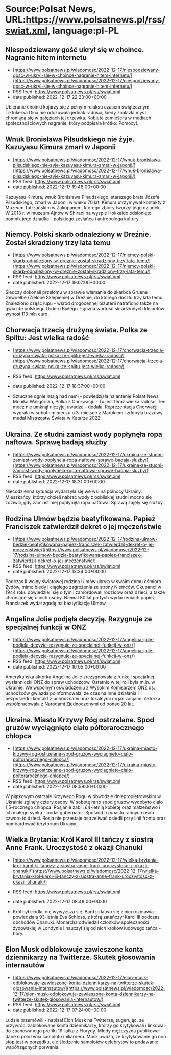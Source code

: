 # Source:Polsat News, URL:https://www.polsatnews.pl/rss/swiat.xml, language:pl-PL

## Niespodziewany gość ukrył się w choince. Nagranie hitem internetu
 - [https://www.polsatnews.pl/wiadomosc/2022-12-17/niespodziewany-gosc-w-ukryl-sie-w-choince-nagranie-hitem-internetu/](https://www.polsatnews.pl/wiadomosc/2022-12-17/niespodziewany-gosc-w-ukryl-sie-w-choince-nagranie-hitem-internetu/)
 - RSS feed: https://www.polsatnews.pl/rss/swiat.xml
 - date published: 2022-12-17 22:23:00+00:00

Ubieranie choinki kojarzy się z pełnym relaksu czasem świątecznym. Tiktokerka Gina nie odczuwała jednak radości, kiedy znalazła mysz chroniącą się w gałęziach jej drzewka. Kobieta zamieściła w mediach społecznościowych nagranie, który podpisała krótko: Pomocy!.

## Wnuk Bronisława Piłsudskiego nie żyje. Kazuyasu Kimura zmarł w Japonii
 - [https://www.polsatnews.pl/wiadomosc/2022-12-17/wnuk-bronislawa-pilsudskiego-nie-zyje-kazuyasu-kimura-zmarl-w-japonii/](https://www.polsatnews.pl/wiadomosc/2022-12-17/wnuk-bronislawa-pilsudskiego-nie-zyje-kazuyasu-kimura-zmarl-w-japonii/)
 - RSS feed: https://www.polsatnews.pl/rss/swiat.xml
 - date published: 2022-12-17 19:48:00+00:00

Kazuyasu Kimura, wnuk Bronisława Piłsudskiego, starszego brata Józefa Piłsudskiego, zmarł w Japonii w wieku 70 lat. Kimura utrzymywał kontakty z Muzeum Tatrzańskim w Zakopanem, którego zbiory tworzył jego dziadek. W 2013 r. w muzeum Ajnów w Shiraoi na wyspie Hokkaido odsłonięto pomnik jego dziadka - polskiego zesłańca i antropologa kultury.

## Niemcy. Polski skarb odnaleziony w Dreźnie. Został skradziony trzy lata temu
 - [https://www.polsatnews.pl/wiadomosc/2022-12-17/niemcy-polski-skarb-odnaleziony-w-dreznie-zostal-skradziony-trzy-lata-temu/](https://www.polsatnews.pl/wiadomosc/2022-12-17/niemcy-polski-skarb-odnaleziony-w-dreznie-zostal-skradziony-trzy-lata-temu/)
 - RSS feed: https://www.polsatnews.pl/rss/swiat.xml
 - date published: 2022-12-17 19:07:00+00:00

Śledczy dokonali przełomu w sprawie włamania do skarbca Gruene Gewoelbe (Zielone Sklepienie) w Dreźnie, do którego doszło trzy lata temu. Znaleziono część łupu - wśród drogocennej biżuterii natrafiono także na gwiazdę polskiego Orderu Białego. Łączna wartość skradzionych klejnotów wynosi 113 mln euro.

## Chorwacja trzecią drużyną świata. Polka ze Splitu: Jest wielka radość
 - [https://www.polsatnews.pl/wiadomosc/2022-12-17/chorwacja-trzecia-druzyna-swiata-polka-ze-splitu-jest-wielka-radosc/](https://www.polsatnews.pl/wiadomosc/2022-12-17/chorwacja-trzecia-druzyna-swiata-polka-ze-splitu-jest-wielka-radosc/)
 - RSS feed: https://www.polsatnews.pl/rss/swiat.xml
 - date published: 2022-12-17 18:37:00+00:00

- Sztuczne ognie latają nad nami - powiedziała na antenie Polsat News Monika Waligórska, Polka z Chorwacji. - Tu jest teraz wielka radość. Ten mecz nie umknął niczyjej uwadze - dodała. Reprezentacja Chorwacji wygrała w sobotnim meczu o 3. miejsce z Marokiem i zdobyła brązowy medal Mistrzostw Świata w Katarze 2022.

## Ukraina. Ze studni zamiast wody popłynęła ropa naftowa. Sprawę badają służby
 - [https://www.polsatnews.pl/wiadomosc/2022-12-17/ukraina-ze-studni-zamiast-wody-poplynela-ropa-naftowa-sprawe-badaja-sluzby/](https://www.polsatnews.pl/wiadomosc/2022-12-17/ukraina-ze-studni-zamiast-wody-poplynela-ropa-naftowa-sprawe-badaja-sluzby/)
 - RSS feed: https://www.polsatnews.pl/rss/swiat.xml
 - date published: 2022-12-17 18:31:00+00:00

Niecodzienna sytuacja wydarzyła się we wsi na północy Ukrainy. Mieszkańcy, którzy chcieli nabrać wody z pobliskiej studni mocno się zdziwili, gdy zamiast niej popłynęła ropa naftowa. Sprawą zajęły się służby.

## Rodzina Ulmów będzie beatyfikowana. Papież Franciszek zatwierdził dekret o jej męczeństwie
 - [https://www.polsatnews.pl/wiadomosc/2022-12-17/rodzina-ulmow-bedzie-beatyfikowana-papiez-franciszek-zatwierdzil-dekret-o-jej-meczenstwie/](https://www.polsatnews.pl/wiadomosc/2022-12-17/rodzina-ulmow-bedzie-beatyfikowana-papiez-franciszek-zatwierdzil-dekret-o-jej-meczenstwie/)
 - RSS feed: https://www.polsatnews.pl/rss/swiat.xml
 - date published: 2022-12-17 13:34:00+00:00

Podczas II wojny światowej rodzina Ulmów ukryła w swoim domu ośmioro Żydów, mimo biedy i ciągłego zagrożenia ze strony Niemców. Okupanci w 1944 roku dowiedzieli się o tym i zamordowali rodziców oraz dzieci, a także chroniące się u nich osoby. Niemal 80 lat po tych wydarzeniach papież Franciszek wydał zgodę na beatyfikację Ulmów.

## Angelina Jolie podjęła decyzję. Rezygnuje ze specjalnej funkcji w ONZ
 - [https://www.polsatnews.pl/wiadomosc/2022-12-17/angelina-jolie-podjela-decyzje-rezygnuje-ze-specjalnej-funkcji-w-onz/](https://www.polsatnews.pl/wiadomosc/2022-12-17/angelina-jolie-podjela-decyzje-rezygnuje-ze-specjalnej-funkcji-w-onz/)
 - RSS feed: https://www.polsatnews.pl/rss/swiat.xml
 - date published: 2022-12-17 10:05:00+00:00

Amerykańska aktorka Angelina Jolie zrezygnowała z funkcji specjalnej wysłanniczki ONZ do spraw uchodźców. Ostatnio w tej roli była m.in. w Ukrainie. We wspólnym oświadczeniu z Wysokim Komisarzem ONZ ds. uchodźców gwiazda poinformowała, że czas na inne działania i bezpośredni kontakt z uchodźcami oraz lokalnymi organizacjami. Aktorka współpracowała z Narodami Zjednoczonymi od ponad 20 lat.

## Ukraina. Miasto Krzywy Róg ostrzelane. Spod gruzów wyciągnięto ciało półtorarocznego chłopca
 - [https://www.polsatnews.pl/wiadomosc/2022-12-17/ukraina-miasto-krzywy-rog-ostrzelane-spod-gruzow-wyciagnieto-cialo-poltorarocznego-chlopca/](https://www.polsatnews.pl/wiadomosc/2022-12-17/ukraina-miasto-krzywy-rog-ostrzelane-spod-gruzow-wyciagnieto-cialo-poltorarocznego-chlopca/)
 - RSS feed: https://www.polsatnews.pl/rss/swiat.xml
 - date published: 2022-12-17 08:59:00+00:00

W piątkowym ostrzale Krzywego Rogu w obwodzie dniepropietrowskim w Ukrainie zginęły cztery osoby. W sobotę rano spod gruzów wydobyto ciało 1,5-rocznego chłopca. Rosjanie zabili 64-letnią kobietę oraz małżeństwo i ich małego synka - podał gubernator. Spośród trzynastu rannych osób czworo to dzieci. Rosja nie przestaje ostrzeliwać osiedli przy linii frontu oraz bombardować terytorium Ukrainy.

## Wielka Brytania: Król Karol III tańczy z siostrą Anne Frank. Uroczystość z okazji Chanuki
 - [https://www.polsatnews.pl/wiadomosc/2022-12-17/wielka-brytania-krol-karol-iii-tanczy-z-siostra-anne-frank-uroczystosc-z-okazji-chanuki/](https://www.polsatnews.pl/wiadomosc/2022-12-17/wielka-brytania-krol-karol-iii-tanczy-z-siostra-anne-frank-uroczystosc-z-okazji-chanuki/)
 - RSS feed: https://www.polsatnews.pl/rss/swiat.xml
 - date published: 2022-12-17 08:48:00+00:00

- Król był słodki, nie wywyższa się. Bardzo łatwo się z nim rozmawia - powiedziała 93-letnia Eva Schloss, z którą zatańczył Karol III podczas obchodów Chanuki. Monarcha odwiedził członków społeczności żydowskiej w Londynie i nauczył się od nich kroków ludowego tańca - hory.

## Elon Musk odblokowuje zawieszone konta dziennikarzy na Twitterze. Skutek głosowania internautów
 - [https://www.polsatnews.pl/wiadomosc/2022-12-17/elon-musk-odblokowuje-zawieszone-konta-dziennikarzy-na-twitterze-skutek-glosowania-internautow/](https://www.polsatnews.pl/wiadomosc/2022-12-17/elon-musk-odblokowuje-zawieszone-konta-dziennikarzy-na-twitterze-skutek-glosowania-internautow/)
 - RSS feed: https://www.polsatnews.pl/rss/swiat.xml
 - date published: 2022-12-17 07:24:00+00:00

Ludzie przemówili - napisał Elon Musk na Twitterze, sugerując, ze przywróci zablokowane konta dziennikarzy, którzy go krytykowali i linkowali do zbanowanego profilu 19-latka z Florydy. Młody mężczyzna publikował dane o położenia samolotu miliardera. Musk uważa, że krytykowanie go non stop jest w porządku, ale śledzenie samolotów celebrytów to podawanie współrzędnych porwania.

